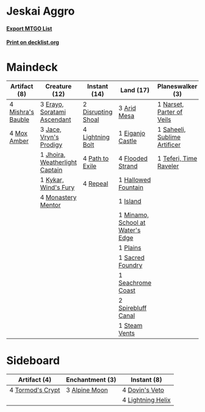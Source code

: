 # Jeskai Aggro

#### [Export MTGO List](../collection/Jeskai%20Aggro/Jeskai%20Aggro.txt)
#### [Print on decklist.org](http://decklist.org/?deckmain=3%09Arid%20Mesa%0A2%09Disrupting%20Shoal%0A1%09Eiganjo%20Castle%0A3%09Erayo,%20Soratami%20Ascendant%0A4%09Flooded%20Strand%0A1%09Hallowed%20Fountain%0A1%09Island%0A3%09Jace,%20Vryn's%20Prodigy%0A1%09Jhoira,%20Weatherlight%20Captain%0A1%09Kykar,%20Wind's%20Fury%0A4%09Lightning%20Bolt%0A1%09Minamo,%20School%20at%20Water's%20Edge%0A4%09Mishra's%20Bauble%0A4%09Monastery%20Mentor%0A4%09Mox%20Amber%0A1%09Narset,%20Parter%20of%20Veils%0A4%09Path%20to%20Exile%0A1%09Plains%0A4%09Repeal%0A1%09Sacred%20Foundry%0A1%09Saheeli,%20Sublime%20Artificer%0A1%09Seachrome%20Coast%0A4%09Serum%20Visions%0A2%09Sleight%20of%20Hand%0A2%09Spirebluff%20Canal%0A1%09Steam%20Vents%0A1%09Teferi,%20Time%20Raveler&deckside=3%09Alpine%20Moon%0A4%09Dovin's%20Veto%0A4%09Lightning%20Helix%0A4%09Tormod's%20Crypt)
# Maindeck

|                                        Artifact (8)                                        |                                              Creature (12)                                              |                                        Instant (14)                                        |                                                Land (17)                                                 |                                           Planeswalker (3)                                            |                                        Sorcery (6)                                        |
|--------------------------------------------------------------------------------------------|---------------------------------------------------------------------------------------------------------|--------------------------------------------------------------------------------------------|----------------------------------------------------------------------------------------------------------|-------------------------------------------------------------------------------------------------------|-------------------------------------------------------------------------------------------|
|4 [Mishra's Bauble](http://gatherer.wizards.com/Pages/Card/Details.aspx?multiverseid=122122)|3 [Erayo, Soratami Ascendant](http://gatherer.wizards.com/Pages/Card/Details.aspx?multiverseid=87599)    |2 [Disrupting Shoal](http://gatherer.wizards.com/Pages/Card/Details.aspx?multiverseid=74128)|3 [Arid Mesa](http://gatherer.wizards.com/Pages/Card/Details.aspx?multiverseid=405092)                    |1 [Narset, Parter of Veils](http://gatherer.wizards.com/Pages/Card/Details.aspx?multiverseid=460988)   |4 [Serum Visions](http://gatherer.wizards.com/Pages/Card/Details.aspx?multiverseid=50145)  |
|4 [Mox Amber](http://gatherer.wizards.com/Pages/Card/Details.aspx?multiverseid=443112)      |3 [Jace, Vryn's Prodigy](http://gatherer.wizards.com/Pages/Card/Details.aspx?multiverseid=398434)        |4 [Lightning Bolt](http://gatherer.wizards.com/Pages/Card/Details.aspx?multiverseid=806)    |1 [Eiganjo Castle](http://gatherer.wizards.com/Pages/Card/Details.aspx?multiverseid=79205)                |1 [Saheeli, Sublime Artificer](http://gatherer.wizards.com/Pages/Card/Details.aspx?multiverseid=461161)|2 [Sleight of Hand](http://gatherer.wizards.com/Pages/Card/Details.aspx?multiverseid=25557)|
|                                                                                            |1 [Jhoira, Weatherlight Captain](http://gatherer.wizards.com/Pages/Card/Details.aspx?multiverseid=443085)|4 [Path to Exile](http://gatherer.wizards.com/Pages/Card/Details.aspx?multiverseid=220511)  |4 [Flooded Strand](http://gatherer.wizards.com/Pages/Card/Details.aspx?multiverseid=405098)               |1 [Teferi, Time Raveler](http://gatherer.wizards.com/Pages/Card/Details.aspx?multiverseid=461148)      |                                                                                           |
|                                                                                            |1 [Kykar, Wind's Fury](http://gatherer.wizards.com/Pages/Card/Details.aspx?multiverseid=466966)          |4 [Repeal](http://gatherer.wizards.com/Pages/Card/Details.aspx?multiverseid=405357)         |1 [Hallowed Fountain](http://gatherer.wizards.com/Pages/Card/Details.aspx?multiverseid=97071)             |                                                                                                       |                                                                                           |
|                                                                                            |4 [Monastery Mentor](http://gatherer.wizards.com/Pages/Card/Details.aspx?multiverseid=391883)            |                                                                                            |1 [Island](http://gatherer.wizards.com/Pages/Card/Details.aspx?multiverseid=439857)                       |                                                                                                       |                                                                                           |
|                                                                                            |                                                                                                         |                                                                                            |1 [Minamo, School at Water's Edge](http://gatherer.wizards.com/Pages/Card/Details.aspx?multiverseid=79179)|                                                                                                       |                                                                                           |
|                                                                                            |                                                                                                         |                                                                                            |1 [Plains](http://gatherer.wizards.com/Pages/Card/Details.aspx?multiverseid=439856)                       |                                                                                                       |                                                                                           |
|                                                                                            |                                                                                                         |                                                                                            |1 [Sacred Foundry](http://gatherer.wizards.com/Pages/Card/Details.aspx?multiverseid=405106)               |                                                                                                       |                                                                                           |
|                                                                                            |                                                                                                         |                                                                                            |1 [Seachrome Coast](http://gatherer.wizards.com/Pages/Card/Details.aspx?multiverseid=209399)              |                                                                                                       |                                                                                           |
|                                                                                            |                                                                                                         |                                                                                            |2 [Spirebluff Canal](http://gatherer.wizards.com/Pages/Card/Details.aspx?multiverseid=417822)             |                                                                                                       |                                                                                           |
|                                                                                            |                                                                                                         |                                                                                            |1 [Steam Vents](http://gatherer.wizards.com/Pages/Card/Details.aspx?multiverseid=405109)                  |                                                                                                       |                                                                                           |


# Sideboard

|                                       Artifact (4)                                        |                                    Enchantment (3)                                     |                                        Instant (8)                                         |
|-------------------------------------------------------------------------------------------|----------------------------------------------------------------------------------------|--------------------------------------------------------------------------------------------|
|4 [Tormod's Crypt](http://gatherer.wizards.com/Pages/Card/Details.aspx?multiverseid=389723)|3 [Alpine Moon](http://gatherer.wizards.com/Pages/Card/Details.aspx?multiverseid=447264)|4 [Dovin's Veto](http://gatherer.wizards.com/Pages/Card/Details.aspx?multiverseid=461120)   |
|                                                                                           |                                                                                        |4 [Lightning Helix](http://gatherer.wizards.com/Pages/Card/Details.aspx?multiverseid=249386)|

